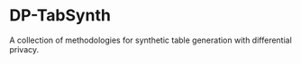 # DP-TabSynth
A collection of methodologies for synthetic table generation with differential privacy.
